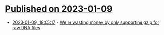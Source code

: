# [Published on 2023-01-09](index.md)

* [2023-01-09, 18:05:17](https://news.ycombinator.com/item?id=34313589) - [We're wasting money by only supporting gzip for raw DNA files](http://www.bioinformaticszen.com/post/use-zstd-for-raw-fastq/)
